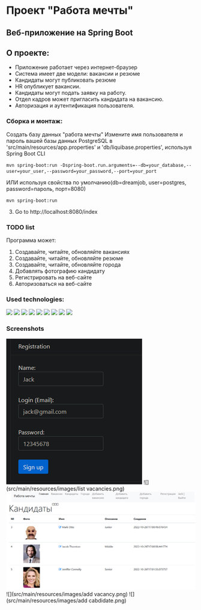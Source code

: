 # Проект "Работа мечты"
## Веб-приложение на Spring Boot

## О проекте:
- Приложение работает через интернет-браузер
- Система имеет две модели: вакансии и резюме
- Кандидаты могут публиковать резюме
- HR опубликует вакансии.
- Кандидаты могут подать заявку на работу. 
- Отдел кадров может пригласить кандидата на вакансию.
- Авторизация и аутентификация пользователя.

### Сборка и монтаж:
Создать базу данных "работа мечты"
Измените имя пользователя и пароль вашей базы данных PostgreSQL в 'src/main/resources/app.properties' 
и 'db/liquibase.properties', используя Spring Boot CLI

```shell
mvn spring-boot:run -Dspring-boot.run.arguments=--db=your_database,--user=your_user,--password=your_password,--port=your_port
```
ИЛИ используя свойства по умолчанию(db=dreamjob, user=postgres, password=пароль, порт=8080)

```shell
mvn spring-boot:run
```
3. Go to http://localhost:8080/index

### TODO list
Программа может:
1. Создавайте, читайте, обновляйте вакансиях
2. Создавайте, читайте, обновляйте резюме
3. Создавайте, читайте, обновляйте города
4. Добавлять фотографию кандидату
5. Регистрировать на веб-сайте
6. Авторизоваться на веб-сайте

### Used technologies:
![](https://img.shields.io/badge/Postgresql-42.4.2-green)
![](https://img.shields.io/badge/SpringBoot-2.7.2-important)
![](https://img.shields.io/badge/Servlet-API-brightgreen)
![](https://img.shields.io/badge/Thymeleaf-blue)
![](https://img.shields.io/badge/Java-18.0-blueviolet)
![](https://img.shields.io/badge/H2database-2.1-inactive)
![](https://img.shields.io/badge/JDBC-API-yellow)
![](https://img.shields.io/badge/Junit-4-success)
![](https://img.shields.io/badge/Liquibase-4.15-critical)

### Screenshots
![](src/main/resources/images/registration.png)
![](src/main/resources/images/list vacancies.png)
![](src/main/resources/images/candidates.png)
![](src/main/resources/images/add vacancy.png)
![](src/main/resources/images/add cabdidate.png)